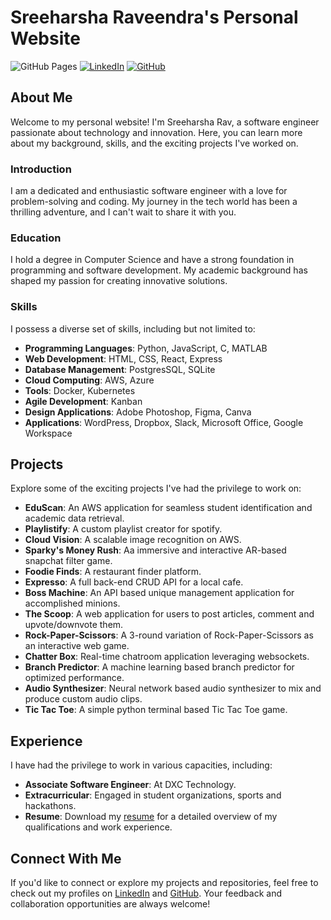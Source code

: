 ﻿# Sreeharsha Raveendra's Personal Website

![GitHub Pages](https://img.shields.io/badge/GitHub%20Pages-Active-brightgreen)
[![LinkedIn](https://img.shields.io/badge/LinkedIn-Connect-blue)](https://www.linkedin.com/in/sreeharsha-rav)
[![GitHub](https://img.shields.io/badge/GitHub-Check%20out%20my%20repos-blue)](https://github.com/sreeharsha-rav)

## About Me
Welcome to my personal website! I'm Sreeharsha Rav, a software engineer passionate about technology and innovation. Here, you can learn more about my background, skills, and the exciting projects I've worked on.

### Introduction
I am a dedicated and enthusiastic software engineer with a love for problem-solving and coding. My journey in the tech world has been a thrilling adventure, and I can't wait to share it with you.

### Education
I hold a degree in Computer Science and have a strong foundation in programming and software development. My academic background has shaped my passion for creating innovative solutions.

### Skills
I possess a diverse set of skills, including but not limited to:

- **Programming Languages**: Python, JavaScript, C, MATLAB
- **Web Development**: HTML, CSS, React, Express
- **Database Management**: PostgresSQL, SQLite
- **Cloud Computing**: AWS, Azure
- **Tools**: Docker, Kubernetes
- **Agile Development**: Kanban
- **Design Applications**: Adobe Photoshop, Figma, Canva
- **Applications**: WordPress, Dropbox, Slack, Microsoft Office, Google Workspace

## Projects
Explore some of the exciting projects I've had the privilege to work on:

- **EduScan**: An AWS application for seamless student identification and academic data retrieval.
- **Playlistify**: A custom playlist creator for spotify.
- **Cloud Vision**: A scalable image recognition on AWS.
- **Sparky's Money Rush**: Aa immersive and interactive AR-based snapchat filter game.
- **Foodie Finds**: A restaurant finder platform.
- **Expresso**: A full back-end CRUD API for a local cafe.
- **Boss Machine**: An API based unique management application for accomplished minions.
- **The Scoop**: A web application for users to post articles, comment and upvote/downvote them.
- **Rock-Paper-Scissors**: A 3-round variation of Rock-Paper-Scissors as an interactive web game.
- **Chatter Box**: Real-time chatroom application leveraging websockets.
- **Branch Predictor**: A machine learning based branch predictor for optimized performance.
- **Audio Synthesizer**: Neural network based audio synthesizer to mix and produce custom audio clips.
- **Tic Tac Toe**: A simple python terminal based Tic Tac Toe game.

## Experience
I have had the privilege to work in various capacities, including:

- **Associate Software Engineer**: At DXC Technology.
- **Extracurricular**: Engaged in student organizations, sports and hackathons.
- **Resume**: Download my [resume](https://drive.google.com/file/d/15Q3R1A5_OQikjCtFQou5SuUEzDfAoBYy/view?usp=drive_link) for a detailed overview of my qualifications and work experience.

## Connect With Me
If you'd like to connect or explore my projects and repositories, feel free to check out my profiles on [LinkedIn](https://www.linkedin.com/in/sreeharsha-rav) and [GitHub](https://github.com/sreeharsha-rav). Your feedback and collaboration opportunities are always welcome!
